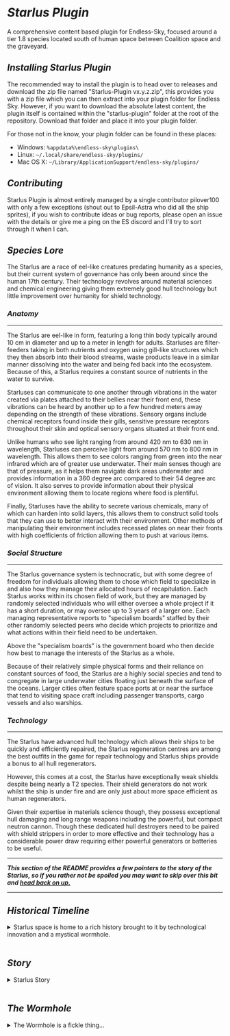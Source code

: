 # ***Starlus Plugin***

A comprehensive content based plugin for Endless-Sky, focused around a tier 1.8 species located south of human space between Coalition space and the graveyard.

## *Installing Starlus Plugin*

The recommended way to install the plugin is to head over to releases and download the zip file named "Starlus-Plugin vx.y.z.zip", this provides you with a zip file which you can then extract into your plugin folder for Endless Sky.
However, if you want to download the absolute latest content, the plugin itself is contained within the "starlus-plugin" folder at the root of the repository. Download that folder and place it into your plugin folder.

For those not in the know, your plugin folder can be found in these places:

* Windows: <code>%appdata%\endless-sky\plugins\ </code>
* Linux: <code>~/.local/share/endless-sky/plugins/</code>
* Mac OS X: <code>~/Library/ApplicationSupport/endless-sky/plugins/</code>

## *Contributing*

Starlus Plugin is almost entirely managed by a single contributor pilover100 with only a few exceptions (shout out to Epsil-Astra who did all the ship sprites), if you wish to contribute ideas or bug reports, please open an issue with the details or give me a ping on the ES discord and I'll try to sort through it when I can.

## *Species Lore*

The Starlus are a race of eel-like creatures predating humanity as a species, but their current system of governance has only been around since the human 17th century.
Their technology revolves around material sciences and chemical engineering giving them extremely good hull technology but little improvement over humanity for shield technology.

### *Anatomy*
---

The Starlus are eel-like in form, featuring a long thin body typically around 10 cm in diameter and up to a meter in length for adults.
Starluses are filter-feeders taking in both nutrients and oxygen using gill-like structures which they then absorb into their blood streams, waste products leave in a similar manner dissolving into the water and being fed back into the ecosystem. Because of this, a Starlus requires a constant source of nutrients in the water to survive.

Starluses can communicate to one another through vibrations in the water created via plates attached to their bellies near their front end, these vibrations can be heard by another up to a few hundred meters away depending on the strength of these vibrations.
Sensory organs include chemical receptors found inside their gills, sensitive pressure receptors throughout their skin and optical sensory organs situated at their front end.

Unlike humans who see light ranging from around 420 nm to 630 nm in wavelength, Starluses can perceive light from around 570 nm to 800 nm in wavelength. This allows them to see colors ranging from green into the near infrared which are of greater use underwater.
Their main senses though are that of pressure, as it helps them navigate dark areas underwater and provides information in a 360 degree arc compared to their 54 degree arc of vision. It also serves to provide information about their physical environment allowing them to locate regions where food is plentiful.

Finally, Starluses have the ability to secrete various chemicals, many of which can harden into solid layers, this allows them to construct solid tools that they can use to better interact with their environment. Other methods of manipulating their environment includes recessed plates on near their fronts with high coefficients of friction allowing them to push at various items.

### *Social Structure*
---

The Starlus governance system is technocratic, but with some degree of freedom for individuals allowing them to chose which field to specialize in and also how they manage their allocated hours of recapitulation.
Each Starlus works within its chosen field of work, but they are managed by randomly selected individuals who will either oversee a whole project if it has a short duration, or may oversee up to 3 years of a larger one.
Each managing representative reports to "specialism boards" staffed by their other randomly selected peers who decide which projects to prioritize and what actions within their field need to be undertaken.

Above the "specialism boards" is the government board who then decide how best to manage the interests of the Starlus as a whole.

Because of their relatively simple physical forms and their reliance on constant sources of food, the Starlus are a highly social species and tend to congregate in large underwater cities floating just beneath the surface of the oceans.
Larger cities often feature space ports at or near the surface that tend to visiting space craft including passenger transports, cargo vessels and also warships.

### *Technology*
---

The Starlus have advanced hull technology which allows their ships to be quickly and efficiently repaired, the Starlus regeneration centres are among the best outfits in the game for repair technology and Starlus ships provide a bonus to all hull regenerators.

However, this comes at a cost, the Starlus have exceptionally weak shields despite being nearly a T2 species. Their shield generators do not work whilst the ship is under fire and are only just about more space efficient as human regenerators.

Given their expertise in materials science though, they possess exceptional hull damaging and long range weapons including the powerful, but compact neutron cannon.
Though these dedicated hull destroyers need to be paired with shield strippers in order to more effective and their technology has a considerable power draw requiring either powerful generators or batteries to be useful.

---

***This section of the README provides a few pointers to the story of the Starlus, so if you rather not be spoiled you may want to skip over this bit and [head back on up.](#starlus-plugin)***

---

## *Historical Timeline*

<details><summary>Starlus space is home to a rich history brought to it by technological innovation and a mystical wormhole.</summary>

Important events:
BCE: Before Common Era (BC), ACE: After Common Era (AD)

* ~220,000 BCE: The first members of the Starlus Species appear
* ~2000 BCE: Modern Starlus civilization is born
* ~200 BCE: Starlus start exploring their home system
* ~400 ACE: The first arrival, the wormhole brings foreign travelers to their system, inspiring the Starlus to explore space more extensively
* ~525 ACE: Invention of the first hyperdrive
* ~550 ACE: Colonization of nearby habitable planets
* ~600 ACE: Discovery of the wormhole
* ~650 ACE: The second arrival, this time the wormhole brings violence, a young waring species is connected to the Starlus by the wormhole.
* ~650 ACE: Starlus start to develop military hardware
* ~750 ACE <-> present day: Numerous other encounters occur via the wormhole, some peaceful, some violent, some are just empty systems.
* ~1525 ACE: Every habitable planet within their region of space is colonized
* ~1600 ACE: The Starlus technocracy is established
* ~1850 ACE: Foreshadow developed, the most powerful weapon in their arsenal
* ~3010 ACE: The player arrives to the Starlus

Dates after this point are variable as they are influenced by the player
</details>
<br>

## *Story*

<details><summary>Starlus Story</summary>

As mentioned in the [Historical Timeline](#historical-timeline), the Starlus civilization is exposed to a mystical wormhole. There is very little information about the origins of this wormhole, it could be a deliberate creation, an experiment, naturally occurring or even an unintended accident.

What is known though, is that every so often the wormhole links Starlus space to various other systems around the galaxy, and sometimes even beyond. As such the Starlus have met many species in their history and this has led to them being cautious towards others and developing a large military presence withing their systems.

When the player meets the Starlus, the first barrier to overcome is that of communication. Eventually, the player will be able to establish dialogue through a number of different species dotted throughout the galaxy but currently the remnant are the only option.

Once communication is established, the player will have the opportunity to work alongside the Starlus in a number of ways.

* First they can help the Starlus logistically moving freight around their region to various ports, but they won't take passengers.
* Second, they can take instruments to various locations within their region to take measurements.
* Finally they can provide them with various samples and references of human literature and technology.

Once the player has started to earn their trust the player will be allowed to purchase a selection of outfits from the Starlus for their own use and shortly after the wormhole will open.

Details on the wormhole campaigns are [found below.](#the-wormhole)

After the first of these wormhole campaigns the player will be more trusted by the Starlus and allowed to purchase more advanced Starlus outfits.

Once the player has completed at least 3 wormhole campaigns and provided the Starlus with enough cultural knowledge about humanity the will be entrusted with *converted* Starlus ships for them to fly.

</details>
<br>

## *The Wormhole*

<details><summary>The Wormhole is a fickle thing...</summary>

The wormhole campaigns are unique to ES in that they aren't just a set order of events, instead campaigns are randomly chosen from a set of possible campaigns, some are none violent, some involve fighting other species or even brokering a peace to avoid bloodshed from either side.

Because of this random aspect of the wormhole campaigns the Starlus Plugin has great replay-ability and can be easily expanded to include future additions and even other plugins. More information on expansions to this plugin will be added shortly.

</details>